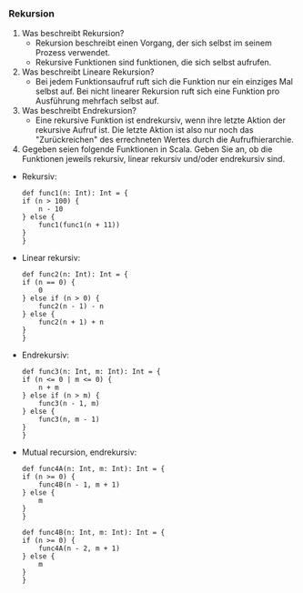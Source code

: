 ### Rekursion
1. Was beschreibt Rekursion?
    - Rekursion beschreibt einen Vorgang, der sich selbst im seinem Prozess verwendet.
    - Rekursive Funktionen sind funktionen, die sich selbst aufrufen.
2. Was beschreibt Lineare Rekursion?
    - Bei jedem Funktionsaufruf ruft sich die Funktion nur ein einziges Mal selbst auf. Bei nicht linearer Rekursion ruft sich eine Funktion pro Ausführung mehrfach selbst auf.
3. Was beschreibt Endrekursion?
    - Eine rekursive Funktion ist endrekursiv, wenn ihre letzte Aktion der rekursive Aufruf ist. Die letzte Aktion ist also nur noch das "Zurückreichen" des errechneten Wertes durch die Aufrufhierarchie.
4. Gegeben seien folgende Funktionen in Scala. Geben Sie an, ob die Funktionen jeweils rekursiv, linear rekursiv und/oder endrekursiv sind.

- Rekursiv:
    ```
    def func1(n: Int): Int = {
    if (n > 100) {
        n - 10
    } else {
        func1(func1(n + 11))
    }
    }
    ```
- Linear rekursiv:
    ```
    def func2(n: Int): Int = {
    if (n == 0) {
        0
    } else if (n > 0) {
        func2(n - 1) - n
    } else {
        func2(n + 1) + n
    }
    }
    ```
- Endrekursiv:
    ```
    def func3(n: Int, m: Int): Int = {
    if (n <= 0 | m <= 0) {
        n + m
    } else if (n > m) {
        func3(n - 1, m)
    } else {
        func3(n, m - 1)
    }
    }
    ```
- Mutual recursion, endrekursiv:
    ```
    def func4A(n: Int, m: Int): Int = {
    if (n >= 0) {
        func4B(n - 1, m + 1)
    } else {
        m
    }
    }
    
    def func4B(n: Int, m: Int): Int = {
    if (n >= 0) {
        func4A(n - 2, m + 1)
    } else {
        m
    }
    }
    ```